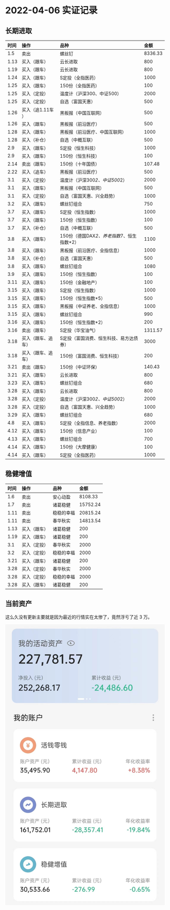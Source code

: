 # 2022-04-06 实证记录

## 长期进取

| 时间 | 操作 | 品种 | 金额 |
| :-- | :-- | :-- | :-- |
| 1.5 | 卖出 | 螺丝钉 | 8336.33 |
| 1.13 | 买入（跟车） | 云长进取 | 800 |
| 1.19 | 买入（跟车） | 云长进取 | 800 |
| 1.24 | 买入（跟车） | S定投（全指医药） | 1000 |
| 1.25 | 买入（跟车） | 150份（全指医药）| 100 |
| 1.25 | 买入（定投） | 温度计（沪深300、中证500）| 2000 |
| 1.25 | 买入（定投） | 自选（富国天惠） | 500 |
| 1.26 | 买入（追1.11车 ） | 黑板报（中国互联网）| 500 |
| 1.26 | 买入（跟车） | 黑板报（前沿医疗） | 500 |
| 1.28 | 买入（跟车） | 黑板报（前沿医疗、中国互联网） | 1000 |
| 1.28 | 买入（补仓） | 自选（中概互联） | 500 |
| 2.9 | 买入（跟车） | S定投（恒生科技） | 1000 |
| 2.9 | 买入（跟车） | 150份（恒生科技）| 100 |
| 2.14 | 卖出（跟车） | 150份（十年国债） | 107.48 |
| 2.22 | 买入（追车） | 黑板报（前沿医疗） | 500 |
| 3.1 | 买入（定投） | 温度计（沪深300*2、中证500*2）| 2000 |
| 3.1 | 买入（跟车） | 黑板报（中国互联网）| 500 |
| 3.1 | 买入（定投） | 自选（富国天惠、兴全趋势）| 1000 |
| 3.2 | 买入（跟车） | 螺丝钉组合 | 750 |
| 3.7 | 买入（跟车） | S定投（恒生指数） | 1000 |
| 3.7 | 买入（跟车） | 150份（恒生指数） | 100 |
| 3.7 | 买入（补仓） | 自选（中概互联） | 500 |
| 3.8 | 买入（跟车） | 150份（德国DAX*2、养老指数*7、恒生指数*2） | 1100 |
| 3.8 | 买入（跟车） | 黑板报（前沿医疗、全指信息） | 1000 |
| 3.8 | 买入（补仓） | 自选（富国天惠） | 500 |
| 3.8 | 买入（跟车） | 螺丝钉组合 | 1080 |
| 3.9 | 买入（跟车） | 150份（恒生指数） | 100 |
| 3.11 | 买入（跟车） | 150份（金融地产） | 100 |
| 3.15 | 买入（跟车） | S定投（恒生指数） | 1000 |
| 3.15 | 买入（跟车） | 150份（恒生指数*5） | 500 |
| 3.15 | 买入（跟车） | 黑板报（中证养老、全指信息） | 1000 |
| 3.15 | 买入（跟车） | 螺丝钉组合 | 990 |
| 3.16 | 买入（跟车） | 150份（恒生指数*2） | 200 |
| 3.16 | 卖出（跟车） | S定投（华宝油气） | 1311.57 |
| 3.18 | 买入（跟车、追车） | S定投（富国消费、恒生科技、易方达债券） | 3000 |
| 3.18 | 买入（跟车、追车） | 150份（富国消费、恒生科技） | 200 |
| 3.21 | 卖出（跟车） | 150份（中证环保） | 140.43 |
| 3.21 | 买入（跟车） | 云长进取 | 800 |
| 3.23 | 买入（跟车） | 螺丝钉组合 | 680 |
| 3.28 | 买入（跟车） | 云长进取 | 800 |
| 3.28 | 买入（定投） | 温度计（沪深300*2、中证500*2）| 2000 |
| 3.28 | 买入（定投） | 自选（富国天惠、兴全趋势）| 1000 |
| 3.29 | 买入（跟车） | 螺丝钉组合 | 680 |
| 4.8 | 买入（跟车） | S定投（全指信息、养老指数） | 2000 |
| 4.12 | 买入（跟车） | 150份（信息产业） | 100 |
| 4.13 | 买入（跟车） | 螺丝钉组合 | 700 |
| 4.14 | 买入（跟车） | 150份（大摩健康） | 100 |
| 4.14 | 买入（跟车） | S定投（全指医药） | 1000 |


## 稳健增值

| 时间 | 操作 | 品种 | 金额 |
| :-- | :-- | :-- | :-- |
| 1.6 | 卖出 | 安心动盈 | 8108.33 |
| 1.7 | 卖出 | 诸葛稳健 | 15752.24 |
| 1.11 | 卖出 | 稳稳的幸福 | 20815.24 |
| 1.11 | 卖出 | 春华秋实 | 14813.54 |
| 1.13 | 买入（跟车） | 诸葛稳健 | 200 |
| 1.19 | 买入（跟车） | 诸葛稳健 | 200 |
| 3.1 | 买入（定投） | 春华秋实 | 2000 |
| 3.2 | 买入（定投） | 稳稳的幸福 | 2000 |
| 3.21 | 买入（跟车） | 诸葛稳健 | 200 |
| 3.28 | 买入（定投） | 春华秋实 | 2000 |
| 3.28 | 买入（定投） | 稳稳的幸福 | 2000 |
| 3.28 | 买入（跟车） | 诸葛稳健 | 200 |

## 当前资产

这么久没有更新主要就是因为最近的行情实在太惨了，竟然浮亏了近 3 万。

![image](images/2022-04-16.jpeg)